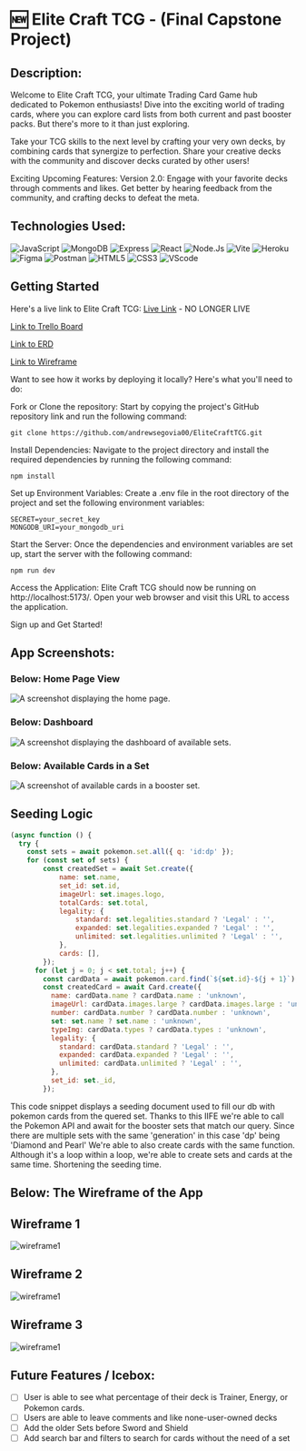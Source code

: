 # :new: Elite Craft TCG - (Final Capstone Project)

## Description:

Welcome to Elite Craft TCG, your ultimate Trading Card Game hub dedicated to Pokemon enthusiasts! Dive into the exciting world of trading cards, where you can explore card lists from both current and past booster packs. But there's more to it than just exploring. 

Take your TCG skills to the next level by crafting your very own decks, by combining cards that synergize to perfection. Share your creative decks with the community and discover decks curated by other users!

Exciting Upcoming Features:
Version 2.0: Engage with your favorite decks through comments and likes. Get better by hearing feedback from the community, and crafting decks to defeat the meta.


## Technologies Used:

![JavaScript](https://img.shields.io/badge/JavaScript-323330?style=for-the-badge&logo=javascript&logoColor=F7DF1E) ![MongoDB](https://img.shields.io/badge/MongoDB-4EA94B?style=for-the-badge&logo=mongodb&logoColor=white) ![Express](https://img.shields.io/badge/Express.js-000000?style=for-the-badge&logo=express&logoColor=white) ![React](https://img.shields.io/badge/React-20232A?style=for-the-badge&logo=react&logoColor=61DAFB) ![Node.Js](	https://img.shields.io/badge/Node%20js-339933?style=for-the-badge&logo=nodedotjs&logoColor=white) ![Vite](https://img.shields.io/badge/Vite-B73BFE?style=for-the-badge&logo=vite&logoColor=FFD62E) ![Heroku](https://img.shields.io/badge/Heroku-430098?style=for-the-badge&logo=heroku&logoColor=white) ![Figma](https://img.shields.io/badge/Figma-F24E1E?style=for-the-badge&logo=figma&logoColor=white) ![Postman](https://img.shields.io/badge/Postman-FF6C37?style=for-the-badge&logo=Postman&logoColor=white) ![HTML5](https://img.shields.io/badge/HTML5-E34F26?style=for-the-badge&logo=html5&logoColor=white) ![CSS3](https://img.shields.io/badge/CSS3-1572B6?style=for-the-badge&logo=css3&logoColor=white) ![VScode](https://img.shields.io/badge/VSCode-0078D4?style=for-the-badge&logo=visual%20studio%20code&logoColor=white)

## Getting Started

Here's a live link to Elite Craft TCG: [Live Link](https://tcgelitecraft-f9a09cc950a9.herokuapp.com/) - NO LONGER LIVE

[Link to Trello Board](https://trello.com/b/GEMaqcaK/flight-tracker-app)

[Link to ERD](https://lucid.app/lucidchart/2e1d2567-d800-48d3-97b6-f580603457ee/edit?invitationId=inv_7643d9f3-9a51-4eeb-ad72-5014707bc0d1)

[Link to Wireframe](https://whimsical.com/elitecrafttcg-4kEEEA9tQ1ErDWD2f2iSRS)

Want to see how it works by deploying it locally? Here's what you'll need to do:

Fork or Clone the repository: Start by copying the project's GitHub repository link and run the following command:

```
git clone https://github.com/andrewsegovia00/EliteCraftTCG.git
```

Install Dependencies: Navigate to the project directory and install the required dependencies by running the following command:

```
npm install
```
Set up Environment Variables: Create a .env file in the root directory of the project and set the following environment variables:

```
SECRET=your_secret_key
MONGODB_URI=your_mongodb_uri
```

Start the Server: Once the dependencies and environment variables are set up, start the server with the following command:

```
npm run dev
```
Access the Application: Elite Craft TCG should now be running on http://localhost:5173/. Open your web browser and visit this URL to access the application.

Sign up and Get Started!

## App Screenshots:

### Below: Home Page View
![A screenshot displaying the home page.](/src/assets/screenshotsOfProject/home.png)

### Below: Dashboard
![A screenshot displaying the dashboard of available sets.](/src/assets/screenshotsOfProject/dashboard.png)

### Below: Available Cards in a Set
![A screenshot of available cards in a booster set.](/src/assets/screenshotsOfProject/cardList.png)

## Seeding Logic
```js
(async function () {
  try {
    const sets = await pokemon.set.all({ q: 'id:dp' });
    for (const set of sets) {
        const createdSet = await Set.create({
            name: set.name,
            set_id: set.id,
            imageUrl: set.images.logo,
            totalCards: set.total,
            legality: {
                standard: set.legalities.standard ? 'Legal' : '',
                expanded: set.legalities.expanded ? 'Legal' : '',
                unlimited: set.legalities.unlimited ? 'Legal' : '',
            },
            cards: [],
        });
      for (let j = 0; j < set.total; j++) {
        const cardData = await pokemon.card.find(`${set.id}-${j + 1}`);
        const createdCard = await Card.create({
          name: cardData.name ? cardData.name : 'unknown',
          imageUrl: cardData.images.large ? cardData.images.large : 'unknown',
          number: cardData.number ? cardData.number : 'unknown',
          set: set.name ? set.name : 'unknown',
          typeImg: cardData.types ? cardData.types : 'unknown',
          legality: {
            standard: cardData.standard ? 'Legal' : '',
            expanded: cardData.expanded ? 'Legal' : '',
            unlimited: cardData.unlimited ? 'Legal' : '',
          },
          set_id: set._id,
        });
```
This code snippet displays a seeding document used to fill our db with pokemon cards from the quered set. Thanks to this IIFE we're able to call the Pokemon API and await for the booster sets that match our query. Since there are multiple sets with the same 'generation' in this case 'dp' being 'Diamond and Pearl' We're able to also create cards with the same function. Although it's a loop within a loop, we're able to create sets and cards at the same time. Shortening the seeding time.

## Below: The Wireframe of the App

## Wireframe 1
![wireframe1](/src/assets/screenshotsOfProject/wireframe1.png)

## Wireframe 2
![wireframe1](/src/assets/screenshotsOfProject/wireframe2.png)

## Wireframe 3
![wireframe1](/src/assets/screenshotsOfProject/wireframe3.png)


## Future Features / Icebox:
- [ ] User is able to see what percentage of their deck is Trainer, Energy, or Pokemon cards.
- [ ] Users are able to leave comments and like none-user-owned decks
- [ ] Add the older Sets before Sword and Shield
- [ ] Add search bar and filters to search for cards without the need of a set
